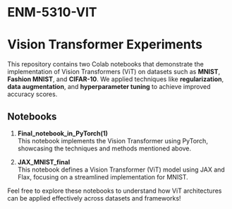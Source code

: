 # ENM-5310-VIT
# Vision Transformer Experiments  

This repository contains two Colab notebooks that demonstrate the implementation of Vision Transformers (ViT) on datasets such as **MNIST**, **Fashion MNIST**, and **CIFAR-10**. We applied techniques like **regularization**, **data augmentation**, and **hyperparameter tuning** to achieve improved accuracy scores.  

## Notebooks  

1. **Final_notebook_in_PyTorch(1)**  
   This notebook implements the Vision Transformer using PyTorch, showcasing the techniques and methods mentioned above.  

2. **JAX_MNIST_final**  
   This notebook defines a Vision Transformer (ViT) model using JAX and Flax, focusing on a streamlined implementation for MNIST.  

Feel free to explore these notebooks to understand how ViT architectures can be applied effectively across datasets and frameworks!

